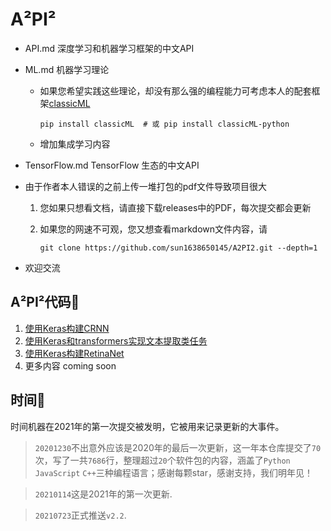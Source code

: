 # A²PI²

* API.md 深度学习和机器学习框架的中文API

* ML.md 机器学习理论

  * 如果您希望实践这些理论，却没有那么强的编程能力可考虑本人的配套框架[classicML](https://github.com/sun1638650145/classicML)

     ```shell
     pip install classicML  # 或 pip install classicML-python
     ```
     
  * 增加集成学习内容

* TensorFlow.md TensorFlow 生态的中文API

* 由于作者本人错误的之前上传一堆打包的pdf文件导致项目很大

  1. 您如果只想看文档，请直接下载releases中的PDF，每次提交都会更新

  2. 如果您的网速不可观，您又想查看markdown文件内容，请

     ```shell
     git clone https://github.com/sun1638650145/A2PI2.git --depth=1
     ```

* 欢迎交流

## A²PI²代码🌰

1. [使用Keras构建CRNN](https://github.com/sun1638650145/CRNN)
2. [使用Keras和transformers实现文本提取类任务](https://github.com/sun1638650145/TextExtraction)
3. [使用Keras构建RetinaNet](https://github.com/sun1638650145/RetinaNet)
4. 更多内容 coming soon

## 时间🤖️

时间机器在2021年的第一次提交被发明，它被用来记录更新的大事件。

> ```20201230```不出意外应该是2020年的最后一次更新，这一年本仓库提交了```70```次，写了一共```7686```行，整理超过```20```个软件包的内容，涵盖了```Python``` ```JavaScript``` ```C++```三种编程语言；感谢每颗star，感谢支持，我们明年见！

>```20210114```这是2021年的第一次更新.

>`20210723`正式推送`v2.2`.

